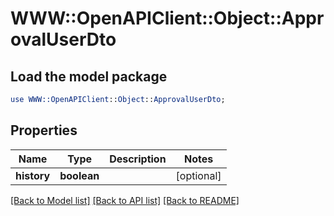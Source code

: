 # WWW::OpenAPIClient::Object::ApprovalUserDto

## Load the model package
```perl
use WWW::OpenAPIClient::Object::ApprovalUserDto;
```

## Properties
Name | Type | Description | Notes
------------ | ------------- | ------------- | -------------
**history** | **boolean** |  | [optional] 

[[Back to Model list]](../README.md#documentation-for-models) [[Back to API list]](../README.md#documentation-for-api-endpoints) [[Back to README]](../README.md)


